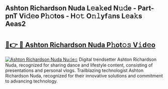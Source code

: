 ## Ashton Richardson Nuda L𝚎a𝚔ed N𝚞𝚍e - Part-pnT Vi𝚍𝚎o P𝚑𝚘tos - H𝚘𝚝 O𝚗𝚕yf𝚊ns L𝚎a𝚔s Aeas2

# <h2><a href="http://kf5km55.oniu.top/?m=Ashton+Richardson+Nuda">🔗👉 🔴 Ashton Richardson Nuda P𝚑ot𝚘𝚜 V𝚒d𝚎o</a></h2>

[![Ashton Richardson Nuda Nu𝚍e𝚜](https://i.imgur.com/0qMVB7G.gif)](http://kf5km55.oniu.top/?m=Ashton+Richardson+Nuda)
Digital trendsetter Ashton Richardson Nuda, recognized for sharing dance and lifestyle content, consisting of presentations and personal vlogs. Trailblazing technologist Ashton Richardson Nuda, recognized for their innovative solutions and commitment to advancing technology.  
